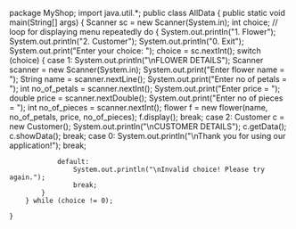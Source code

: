 

package MyShop;
import java.util.*;
public class AllData {
	public static void main(String[] args) {
		Scanner sc = new Scanner(System.in);
        int choice;
        // loop for displaying menu repeatedly
        do {
            System.out.println("1. Flower");
            System.out.println("2. Customer");
            System.out.println("0. Exit");
            System.out.print("Enter your choice: ");
            choice = sc.nextInt();
                switch (choice) {
                case 1:
                    System.out.println("\nFLOWER DETAILS");
                    Scanner scanner = new Scanner(System.in);
                    System.out.print("Enter flower name = ");
                    String name = scanner.nextLine();
                    System.out.print("Enter no of petals = ");
                    int no_of_petals = scanner.nextInt();
                    System.out.print("Enter price = ");
                    double price = scanner.nextDouble();
                    System.out.print("Enter no of pieces = ");
                    int no_of_pieces = scanner.nextInt();
                    flower f = new flower(name, no_of_petals, price, no_of_pieces);
                    f.display();
                    break;
                    case 2:
                    Customer c = new Customer();
                    System.out.println("\nCUSTOMER DETAILS");
                    c.getData();
                    c.showData();
                    break;
                    case 0:
                    System.out.println("\nThank you for using our application!");
                    break;

                default:
                    System.out.println("\nInvalid choice! Please try again.");
                    break;
            }
        } while (choice != 0);

	}
